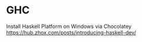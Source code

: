 # GHC

Install Haskell Platform on Windows via Chocolatey
https://hub.zhox.com/posts/introducing-haskell-dev/
